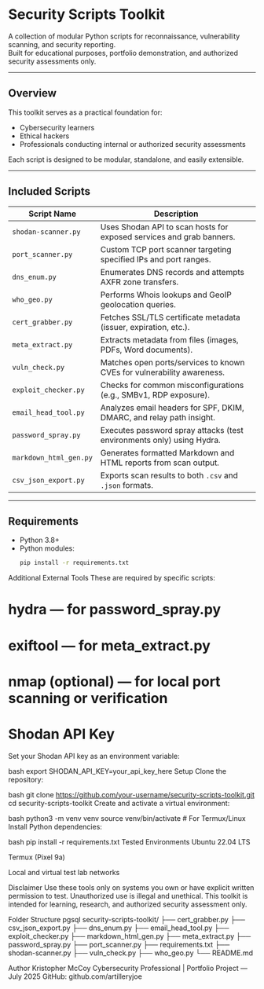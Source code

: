 # Security Scripts Toolkit

A collection of modular Python scripts for reconnaissance, vulnerability scanning, and security reporting.  
Built for educational purposes, portfolio demonstration, and authorized security assessments only.

---

## Overview

This toolkit serves as a practical foundation for:

- Cybersecurity learners  
- Ethical hackers  
- Professionals conducting internal or authorized security assessments  

Each script is designed to be modular, standalone, and easily extensible.

---

## Included Scripts

| Script Name             | Description                                                                 |
|-------------------------|-----------------------------------------------------------------------------|
| `shodan-scanner.py`     | Uses Shodan API to scan hosts for exposed services and grab banners.       |
| `port_scanner.py`       | Custom TCP port scanner targeting specified IPs and port ranges.           |
| `dns_enum.py`           | Enumerates DNS records and attempts AXFR zone transfers.                   |
| `who_geo.py`            | Performs Whois lookups and GeoIP geolocation queries.                      |
| `cert_grabber.py`       | Fetches SSL/TLS certificate metadata (issuer, expiration, etc.).           |
| `meta_extract.py`       | Extracts metadata from files (images, PDFs, Word documents).               |
| `vuln_check.py`         | Matches open ports/services to known CVEs for vulnerability awareness.     |
| `exploit_checker.py`    | Checks for common misconfigurations (e.g., SMBv1, RDP exposure).           |
| `email_head_tool.py`    | Analyzes email headers for SPF, DKIM, DMARC, and relay path insight.       |
| `password_spray.py`     | Executes password spray attacks (test environments only) using Hydra.      |
| `markdown_html_gen.py`  | Generates formatted Markdown and HTML reports from scan output.            |
| `csv_json_export.py`    | Exports scan results to both `.csv` and `.json` formats.                   |

---

## Requirements

- Python 3.8+
- Python modules:
  ```bash
  pip install -r requirements.txt
Additional External Tools
These are required by specific scripts:

# hydra — for password_spray.py

# exiftool — for meta_extract.py

# nmap (optional) — for local port scanning or verification

# Shodan API Key
Set your Shodan API key as an environment variable:

bash
  export SHODAN_API_KEY=your_api_key_here
  Setup
Clone the repository:

bash
  git clone https://github.com/your-username/security-scripts-toolkit.git
  cd security-scripts-toolkit
Create and activate a virtual environment:

bash
  python3 -m venv venv
  source venv/bin/activate  # For Termux/Linux
Install Python dependencies:

bash
  pip install -r requirements.txt
  Tested Environments
Ubuntu 22.04 LTS

Termux (Pixel 9a)

Local and virtual test lab networks

Disclaimer
Use these tools only on systems you own or have explicit written permission to test.
Unauthorized use is illegal and unethical.
This toolkit is intended for learning, research, and authorized security assessment only.

Folder Structure
pgsql
  security-scripts-toolkit/
  ├── cert_grabber.py
  ├── csv_json_export.py
  ├── dns_enum.py
  ├── email_head_tool.py
  ├── exploit_checker.py
  ├── markdown_html_gen.py
  ├── meta_extract.py
  ├── password_spray.py
  ├── port_scanner.py
  ├── requirements.txt
  ├── shodan-scanner.py
  ├── vuln_check.py
  ├── who_geo.py
  └── README.md
  
Author
Kristopher McCoy
Cybersecurity Professional | Portfolio Project — July 2025
GitHub: github.com/artilleryjoe
